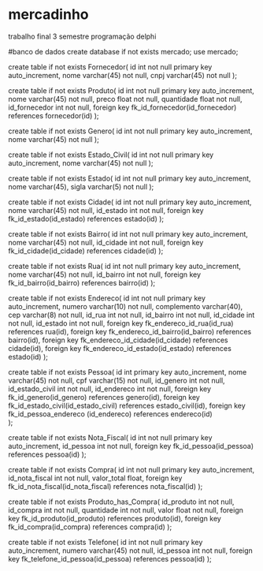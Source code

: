 # mercadinho
trabalho final 3 semestre programação delphi 



#banco de dados 
 create database if not exists mercado; use mercado;



create table if not exists Fornecedor( 
id int not null primary key auto_increment,
nome varchar(45) not null,
cnpj varchar(45) not null 
);



create table if not exists Produto( 
id int not null primary key auto_increment,
nome varchar(45) not null,
preco float not null, 
quantidade float not null, 
id_fornecedor int not null, 
foreign key fk_id_fornecedor(id_fornecedor) references fornecedor(id) 
);



create table if not exists Genero( 
 id int not null primary key auto_increment,
 nome varchar(45) not null
 );



create table if not exists Estado_Civil( 
 id int not null primary key auto_increment,
 nome varchar(45) not null 
 );



create table if not exists Estado( 
 id int not null primary key auto_increment,
 nome varchar(45),
 sigla varchar(5) not null 
 );



create table if not exists Cidade( 
id int not null primary key auto_increment, 
nome varchar(45) not null, 
id_estado int not null, 
foreign key fk_id_estado(id_estado) references estado(id) 
);



create table if not exists Bairro( 
 id int not null primary key auto_increment,
 nome varchar(45) not null, 
 id_cidade int not null, 
 foreign key fk_id_cidade(id_cidade) references cidade(id) 
 );



create table if not exists Rua( 
 id int not null primary key auto_increment,
 nome varchar(45) not null,
 id_bairro int not null,
 foreign key fk_id_bairro(id_bairro) references bairro(id)
 );



create table if not exists Endereco(
 id int not null primary key auto_increment,
 numero varchar(10) not null, 
 complemento varchar(40),
 cep varchar(8) not null,
 id_rua int not null,
 id_bairro int not null,
 id_cidade int not null,
 id_estado int not null,
 foreign key fk_endereco_id_rua(id_rua) references rua(id),
 foreign key fk_endereco_id_bairro(id_bairro) references bairro(id),
 foreign key fk_endereco_id_cidade(id_cidade) references cidade(id),
 foreign key fk_endereco_id_estado(id_estado) references estado(id) 
 );
 
 create table if not exists Pessoa(
	id int primary key auto_increment, 
	nome varchar(45) not null, 
	cpf varchar(15) not null, 
	id_genero int not null, 
	id_estado_civil int not null, 
    id_endereco int not null,
	foreign key fk_id_genero(id_genero) references genero(id), 
	foreign key fk_id_estado_civil(id_estado_civil) references estado_civil(id),
	foreign key fk_id_pessoa_endereco (id_endereco) references endereco(id)  
);

create table if not exists Nota_Fiscal( 
 id int not null primary key auto_increment,
 id_pessoa int not null, 
 foreign key fk_id_pessoa(id_pessoa) references pessoa(id) 
 );

create table if not exists Compra( 
id int not null primary key auto_increment, 
id_nota_fiscal int not null, 
valor_total float, 
foreign key fk_id_nota_fiscal(id_nota_fiscal) references nota_fiscal(id)
);

create table if not exists Produto_has_Compra( 
 id_produto int not null,
 id_compra int not null,
 quantidade int not null,
 valor float not null, 
 foreign key fk_id_produto(id_produto) references produto(id), 
 foreign key fk_id_compra(id_compra) references compra(id) 
 );

create table if not exists Telefone( 
id int not null primary key auto_increment, 
numero varchar(45) not null, 
id_pessoa int not null, 
foreign key fk_telefone_id_pessoa(id_pessoa) references pessoa(id)
);

